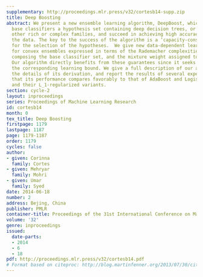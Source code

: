 ```yaml
---
supplementary: http://proceedings.mlr.press/v32/cortesb14-supp.zip
title: Deep Boosting
abstract: We present a new ensemble learning algorithm, DeepBoost, which can use as
  base classifiers a hypothesis set containing deep decision trees, or members of
  other rich or complex families, and succeed in achieving high accuracy without overfitting
  the data. The key to the success of the algorithm is a ‘capacity-conscious’ criterion
  for the selection of the hypotheses.  We give new data-dependent learning bounds
  for convex ensembles expressed in terms of the Rademacher complexities of the sub-families
  composing the base classifier set, and the mixture weight assigned to each sub-family.
  Our algorithm directly benefits from these guarantees since it seeks to minimize
  the corresponding learning bound. We give a full description of our algorithm, including
  the details of its derivation, and report the results of several experiments showing
  that its performance compares favorably to that of AdaBoost and Logistic Regression
  and their L_1-regularized variants.
section: cycle-2
layout: inproceedings
series: Proceedings of Machine Learning Research
id: cortesb14
month: 0
tex_title: Deep Boosting
firstpage: 1179
lastpage: 1187
page: 1179-1187
order: 1179
cycles: false
author:
- given: Corinna
  family: Cortes
- given: Mehryar
  family: Mohri
- given: Umar
  family: Syed
date: 2014-06-18
number: 2
address: Bejing, China
publisher: PMLR
container-title: Proceedings of the 31st International Conference on Machine Learning
volume: '32'
genre: inproceedings
issued:
  date-parts:
  - 2014
  - 6
  - 18
pdf: http://proceedings.mlr.press/v32/cortesb14.pdf
# Format based on citeproc: http://blog.martinfenner.org/2013/07/30/citeproc-yaml-for-bibliographies/
---
```

